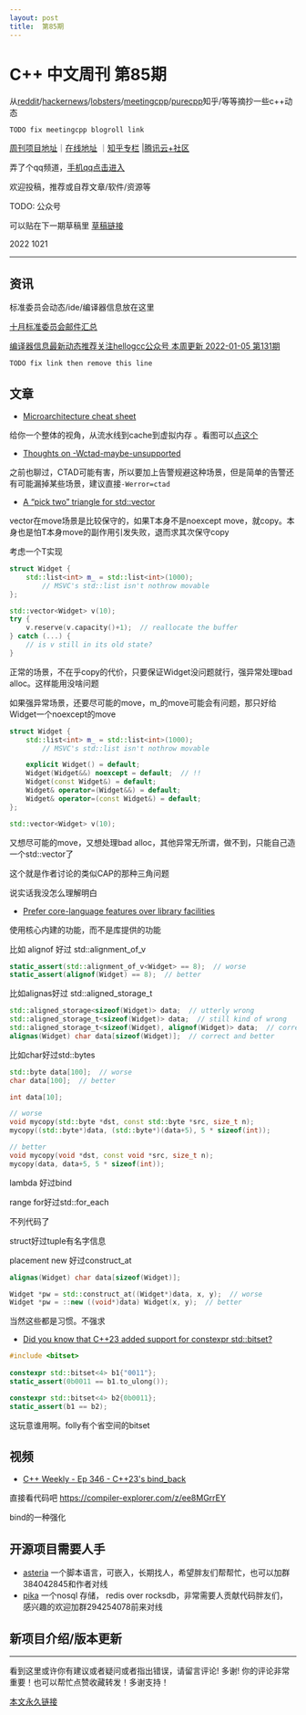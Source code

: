 ```yaml
---
layout: post
title:  第85期
---
```

# C++ 中文周刊 第85期


从[reddit](https://www.reddit.com/r/cpp/)/[hackernews](https://news.ycombinator.com/)/[lobsters](https://lobste.rs/)/[meetingcpp](https://www.meetingcpp.com/blog/blogroll/)/[purecpp](http://www.purecpp.cn/)知乎/等等摘抄一些c++动态

`TODO fix meetingcpp blogroll link`

[周刊项目地址](https://github.com/wanghenshui/cppweeklynews)｜[在线地址](https://wanghenshui.github.io/cppweeklynews/) ｜[知乎专栏](https://www.zhihu.com/column/jieyaren) |[腾讯云+社区](https://cloud.tencent.com/developer/column/92884) 

弄了个qq频道，[手机qq点击进入](https://qun.qq.com/qqweb/qunpro/share?_wv=3&_wwv=128&inviteCode=xzjHQ&from=246610&biz=ka)

欢迎投稿，推荐或自荐文章/软件/资源等

TODO: 公众号

可以贴在下一期草稿里 [草稿链接](https://github.com/wanghenshui/cppweeklynews/pull/17)

2022 1021  

---

## 资讯

标准委员会动态/ide/编译器信息放在这里

[十月标准委员会邮件汇总](https://www.open-std.org/jtc1/sc22/wg21/docs/papers/2022/#mailing2022-10)

[编译器信息最新动态推荐关注hellogcc公众号 本周更新 2022-01-05 第131期](https://github.com/hellogcc/osdt-weekly/blob/master/weekly-2022/2022-01-05.md)

`TODO fix link then remove this line`

## 文章

- [Microarchitecture cheat sheet ](https://github.com/akhin/microarchitecture-cheatsheet)

给你一个整体的视角，从流水线到cache到虚拟内存 。看图可以[点这个](https://raw.githubusercontent.com/akhin/microarchitecture-cheatsheet/main/microarchitecture-cheatsheet.svg)

- [Thoughts on -Wctad-maybe-unsupported](https://quuxplusone.github.io/blog/2022/10/07/wctad-maybe-unsupported/)

之前也聊过，CTAD可能有害，所以要加上告警规避这种场景，但是简单的告警还有可能漏掉某些场景，建议直接`-Werror=ctad`

- [A “pick two” triangle for std::vector](https://quuxplusone.github.io/blog/2022/09/30/vector-pessimization-pick-two/)

vector在move场景是比较保守的，如果T本身不是noexcept move，就copy。本身也是怕T本身move的副作用引发失败，退而求其次保守copy

考虑一个T实现

```cpp
struct Widget {
    std::list<int> m_ = std::list<int>(1000);
        // MSVC's std::list isn't nothrow movable
};

std::vector<Widget> v(10);
try {
    v.reserve(v.capacity()+1);  // reallocate the buffer
} catch (...) {
    // is v still in its old state?
}
```
正常的场景，不在乎copy的代价，只要保证Widget没问题就行，强异常处理bad alloc。这样能用没啥问题

如果强异常场景，还要尽可能的move，m_的move可能会有问题，那只好给Widget一个noexcept的move

```cpp
struct Widget {
    std::list<int> m_ = std::list<int>(1000);
        // MSVC's std::list isn't nothrow movable

    explicit Widget() = default;
    Widget(Widget&&) noexcept = default;  // !!
    Widget(const Widget&) = default;
    Widget& operator=(Widget&&) = default;
    Widget& operator=(const Widget&) = default;
};

std::vector<Widget> v(10);
```

又想尽可能的move，又想处理bad alloc，其他异常无所谓，做不到，只能自己造一个std::vector了

这个就是作者讨论的类似CAP的那种三角问题

说实话我没怎么理解明白

- [Prefer core-language features over library facilities](https://quuxplusone.github.io/blog/2022/10/16/prefer-core-over-library/)

使用核心内建的功能，而不是库提供的功能

比如 alignof 好过 std::alignment_of_v

```cpp
static_assert(std::alignment_of_v<Widget> == 8);  // worse
static_assert(alignof(Widget) == 8);  // better
```

比如alignas好过 std::aligned_storage_t

```cpp
std::aligned_storage<sizeof(Widget)> data;  // utterly wrong
std::aligned_storage_t<sizeof(Widget)> data;  // still kind of wrong
std::aligned_storage_t<sizeof(Widget), alignof(Widget)> data;  // correct but bad
alignas(Widget) char data[sizeof(Widget)];  // correct and better
```
比如char好过std::bytes

```cpp
std::byte data[100];  // worse
char data[100];  // better

int data[10];

// worse
void mycopy(std::byte *dst, const std::byte *src, size_t n);
mycopy((std::byte*)data, (std::byte*)(data+5), 5 * sizeof(int));

// better
void mycopy(void *dst, const void *src, size_t n);
mycopy(data, data+5, 5 * sizeof(int));
```
lambda 好过bind

range for好过std::for_each

不列代码了

struct好过tuple有名字信息

placement new 好过construct_at

```cpp
alignas(Widget) char data[sizeof(Widget)];

Widget *pw = std::construct_at((Widget*)data, x, y);  // worse
Widget *pw = ::new ((void*)data) Widget(x, y);  // better
```

当然这些都是习惯。不强求


- [Did you know that C++23 added support for constexpr std::bitset?](https://github.com/QuantlabFinancial/cpp_tip_of_the_week/blob/master/tips/300.md)


```cpp
#include <bitset>
 
constexpr std::bitset<4> b1{"0011"};
static_assert(0b0011 == b1.to_ulong());

constexpr std::bitset<4> b2{0b0011};
static_assert(b1 == b2);
```

这玩意谁用啊。folly有个省空间的bitset
## 视频

- [C++ Weekly - Ep 346 - C++23's bind_back ](https://www.youtube.com/watch?v=pDiP2frdMnI)

直接看代码吧 https://compiler-explorer.com/z/ee8MGrrEY 

bind的一种强化

## 开源项目需要人手

- [asteria](https://github.com/lhmouse/asteria) 一个脚本语言，可嵌入，长期找人，希望胖友们帮帮忙，也可以加群384042845和作者对线
- [pika](https://github.com/OpenAtomFoundation/pika) 一个nosql 存储， redis over rocksdb，非常需要人贡献代码胖友们， 感兴趣的欢迎加群294254078前来对线

## 新项目介绍/版本更新


---

看到这里或许你有建议或者疑问或者指出错误，请留言评论! 多谢!  你的评论非常重要！也可以帮忙点赞收藏转发！多谢支持！

[本文永久链接](https://wanghenshui.github.io/cppweeklynews/posts/085.html)

